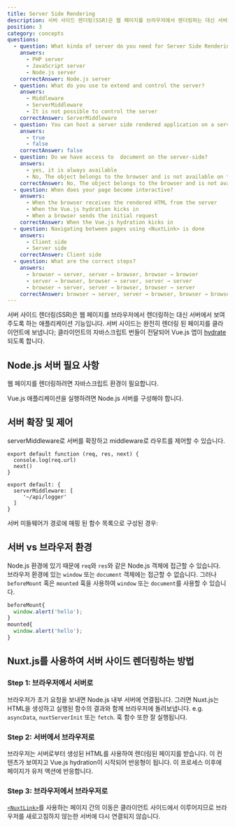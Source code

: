 ```yaml
---
title: Server Side Rendering
description: 서버 사이드 렌더링(SSR)은 웹 페이지를 브라우저에서 렌더링하는 대신 서버에서 보여주도록 하는 애플리케이션 기능입니다.
position: 3
category: concepts
questions:
  - question: What kinda of server do you need for Server Side Rendering?
    answers:
      - PHP server
      - JavaScript server
      - Node.js server
    correctAnswer: Node.js server
  - question: What do you use to extend and control the server?
    answers:
      - Middleware
      - ServerMiddleware
      - It is not possible to control the server
    correctAnswer: ServerMiddleware
  - question: You can host a server side rendered application on a serverless hosting provider
    answers:
      - true
      - false
    correctAnswer: false
  - question: Do we have access to  document on the server-side?
    answers:
      - yes, it is always available
      - No, The object belongs to the browser and is not available on the server
    correctAnswer: No, The object belongs to the browser and is not available on the server
  - question: When does your page become interactive?
    answers:
      - When the browser receives the rendered HTML from the server
      - When the Vue.js hydration kicks in
      - When a browser sends the initial request
    correctAnswer: When the Vue.js hydration kicks in
  - question: Navigating between pages using <NuxtLink> is done
    answers:
      - Client side
      - Server side
    correctAnswer: Client side
  - question: What are the correct steps?
    answers:
      - browser → server, server → browser, browser → browser
      - server → browser, browser → server, server → server
      - browser → server, server → browser, browser → server
    correctAnswer: browser → server, server → browser, browser → browser
---
```


서버 사이드 렌더링(SSR)은 웹 페이지를 브라우저에서 렌더링하는 대신 서버에서 보여주도록 하는 애플리케이션 기능입니다. 서버 사이드는 완전히 렌더링 된 페이지를 클라이언트에 보냅니다; 클라이언트의 자바스크립트 번들이 전달되어 Vue.js 앱이 [hydrate](https://ssr.vuejs.org/guide/hydration.html)되도록 합니다.

## Node.js 서버 필요 사항

웹 페이지를 렌더링하려면 자바스크립트 환경이 필요합니다.

Vue.js 애플리케이션을 실행하려면 Node.js 서버를 구성해야 합니다.

## 서버 확장 및 제어

serverMiddleware로 서버를 확장하고 middleware로 라우트를 제어할 수 있습니다.

```js{}[middleware/api/logger.js]
export default function (req, res, next) {
  console.log(req.url)
  next()
}
```

```js{}[nuxt.config.js]
export default: {
  serverMiddleware: [
     '~/api/logger'
  ]
}
```

서버 미들웨어가 경로에 매핑 된 함수 목록으로 구성된 경우:

## 서버 vs 브라우저 환경

Node.js 환경에 있기 때문에 `req`와 `res`와 같은 Node.js 객체에 접근할 수 있습니다. 브라우저 환경에 있는 `window` 또는 `document` 객체에는 접근할 수 없습니다. 그러나 `beforeMount` 혹은 `mounted` 훅을 사용하여 `window` 또는 `document`를 사용할 수 있습니다.

```js
beforeMount{
  window.alert('hello');
}
mounted{
  window.alert('hello');
}
```

## Nuxt.js를 사용하여 서버 사이드 렌더링하는 방법

### Step 1: 브라우저에서 서버로

브라우저가 초기 요청을 보내면 Node.js 내부 서버에 연결됩니다. 그러면 Nuxt.js는 HTML을 생성하고 실행된 함수의 결과와 함께 브라우저에 돌려보냅니다. e.g. `asyncData`, `nuxtServerInit` 또는 `fetch`. 훅 함수 또한 잘 실행됩니다.

### Step 2: 서버에서 브라우저로

브라우저는 서버로부터 생성된 HTML를 사용하여 렌더링된 페이지를 받습니다. 이 컨텐츠가 보여지고 Vue.js hydration이 시작되어 반응형이 됩니다. 이 프로세스 이후에 페이지가 유저 액션에 반응합니다.

### Step 3: 브라우저에서 브라우저로

[`<NuxtLink>`](/guides/features/nuxt-components#the-nuxtlink-component)를 사용하는 페이지 간의 이동은 클라이언트 사이드에서 이루어지므로 브라우저를 새로고침하지 않는한 서버에 다시 연결되지 않습니다.

<quiz :questions="questions"></quiz>
